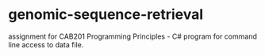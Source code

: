 # genomic-sequence-retrieval
 assignment for CAB201 Programming Principles - C# program for command line access to data file.
